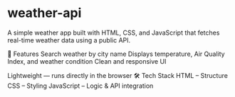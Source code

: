 # weather-api
A simple weather app built with HTML, CSS, and JavaScript that fetches real-time weather data using a public API.

🚀 Features
Search weather by city name
Displays temperature, Air Quality Index, and weather condition
Clean and responsive UI

Lightweight — runs directly in the browser
🛠️ Tech Stack
HTML – Structure
CSS – Styling
JavaScript – Logic & API integration


